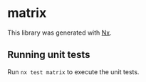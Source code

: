 # matrix

This library was generated with [Nx](https://nx.dev).

## Running unit tests

Run `nx test matrix` to execute the unit tests.
